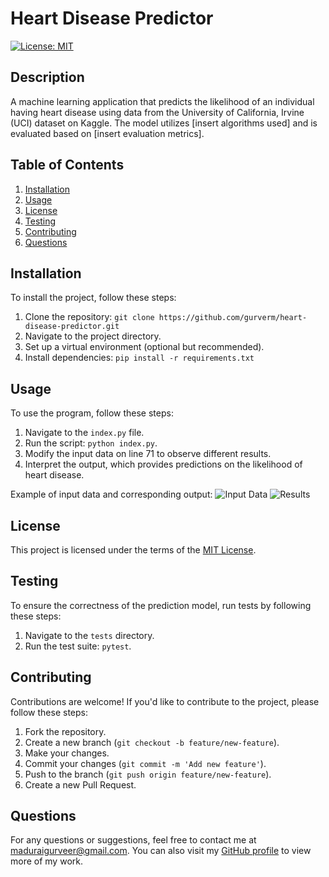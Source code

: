 # Heart Disease Predictor
[![License: MIT](https://img.shields.io/badge/License-MIT-yellow.svg)](https://opensource.org/licenses/MIT)

## Description
A machine learning application that predicts the likelihood of an individual having heart disease using data from the University of California, Irvine (UCI) dataset on Kaggle. The model utilizes [insert algorithms used] and is evaluated based on [insert evaluation metrics].

## Table of Contents
1. [Installation](#installation)
2. [Usage](#usage)
3. [License](#license)
4. [Testing](#testing)
5. [Contributing](#contributing)
6. [Questions](#questions)

## Installation
To install the project, follow these steps:
1. Clone the repository: `git clone https://github.com/gurverm/heart-disease-predictor.git`
2. Navigate to the project directory.
3. Set up a virtual environment (optional but recommended).
4. Install dependencies: `pip install -r requirements.txt`

## Usage
To use the program, follow these steps:
1. Navigate to the `index.py` file.
2. Run the script: `python index.py`.
3. Modify the input data on line 71 to observe different results.
4. Interpret the output, which provides predictions on the likelihood of heart disease.

Example of input data and corresponding output:
![Input Data](./images/input_data.png)
![Results](./images/results.png)

## License
This project is licensed under the terms of the [MIT License](https://opensource.org/licenses/MIT).

## Testing
To ensure the correctness of the prediction model, run tests by following these steps:
1. Navigate to the `tests` directory.
2. Run the test suite: `pytest`.

## Contributing
Contributions are welcome! If you'd like to contribute to the project, please follow these steps:
1. Fork the repository.
2. Create a new branch (`git checkout -b feature/new-feature`).
3. Make your changes.
4. Commit your changes (`git commit -m 'Add new feature'`).
5. Push to the branch (`git push origin feature/new-feature`).
6. Create a new Pull Request.

## Questions
For any questions or suggestions, feel free to contact me at [maduraigurveer@gmail.com](mailto:maduraigurveer@gmail.com).
You can also visit my [GitHub profile](https://github.com/gurverm) to view more of my work.
